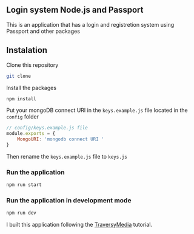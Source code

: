 ## Login system Node.js and Passport
This is an application that has a login and registretion system using Passport and other packages

## Instalation

Clone this repository
```bash
git clone 
```

Install the packages
```bash
npm install 
```
Put your mongoDB connect URI in the `keys.example.js` file located in the `config` folder

```javascript
// config/keys.example.js file
module.exports = {
	MongoURI: 'mongodb connect URI '
}
```
Then rename the `keys.example.js` file to `keys.js`

### Run the application
```bash
npm run start
```

### Run the application in development mode
```bash
npm run dev
```

I built this application following the  [TraversyMedia](https://github.com/bradtraversy) tutorial. 